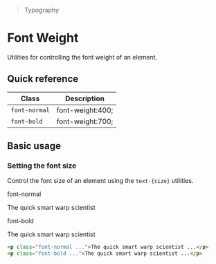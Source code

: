 > Typography

# Font Weight
Utilities for controlling the font weight of an element.

## Quick reference

| Class          | Description                     |
| -------------- | ------------------------------- |
| `font-normal`  | font-weight:400;                |
| `font-bold`    | font-weight:700;                |

## Basic usage
### Setting the font size
Control the font size of an element using the `text-{size}` utilities.

<container>
  <div class="mx-24">
    <span class="pd-font-medium pd-text-sm pd-text-slate-500 pd-font-mono dark:pd-text-slate-400">font-normal</span>
    <p class="text-t1 font-normal mt-0!">The quick smart warp scientist</p>
    <span class="pd-font-medium pd-text-sm pd-text-slate-500 pd-font-mono dark:pd-text-slate-400">font-bold</span>
    <p class="text-t2 font-bold mt-0!">The quick smart warp scientist</p>
  </div>
</container>

```html
<p class="font-normal ...">The quick smart warp scientist ...</p>
<p class="font-bold ...">The quick smart warp scientist ...</p>
```
